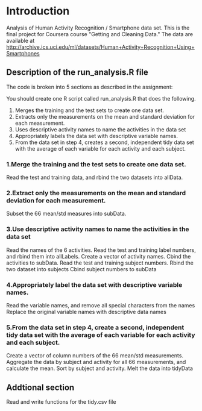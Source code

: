 # Introduction
Analysis of Human Activity Recognition / Smartphone data set. This is the final project for Coursera course "Getting and Cleaning Data." The data are available at http://archive.ics.uci.edu/ml/datasets/Human+Activity+Recognition+Using+Smartphones 
## Description of the run_analysis.R file
The code is broken into 5 sections as described in the assignment:

You should create one R script called run_analysis.R that does the following.   
1. Merges the training and the test sets to create one data set.  
2. Extracts only the measurements on the mean and standard deviation for each measurement.   
3. Uses descriptive activity names to name the activities in the data set  
4. Appropriately labels the data set with descriptive variable names.  
5. From the data set in step 4, creates a second, independent tidy data set with the average of each variable for each activity and each subject.  
### 1.Merge the training and the test sets to create one data set.
Read the test and training data, and rbind the two datasets into allData.
### 2.Extract only the measurements on the mean and standard deviation for each measurement.
Subset the 66 mean/std measures into subData.
### 3.Use descriptive activity names to name the activities in the data set
Read the names of the 6 activities. 
Read the test and training label numbers, and rbind them into allLabels. Create a vector of activity names.
Cbind the activities to subData.
Read the test and training subject numbers. Rbind the two dataset into subjects
Cbind subject numbers to subData
### 4.Appropriately label the data set with descriptive variable names.
Read the variable names, and remove all special characters from the names
Replace the original variable names with descriptive data names
### 5.From the data set in step 4, create a second, independent tidy data set with the average of each variable for each activity and each subject.
Create a vector of column numbers of the 66 mean/std measurements. 
Aggregate the data by subject and activity for all 66 measurements, and calculate the mean. Sort by subject and activity.
Melt the data into tidyData
## Addtional section
Read and write functions for the tidy.csv file

